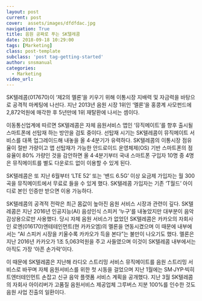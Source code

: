 ```yaml
---
layout: post
current: post
cover:  assets/images/dfdfdac.jpg
navigation: True
title: 음원 공짜로 푸는 SK텔레콤
date: 2018-09-18 10:29:00
tags: [Marketing]
class: post-template
subclass: 'post tag-getting-started'
author: snsmanual
categories:
  - Marketing
video_url: 
---
```


 SK텔레콤(017670)이 ‘제2의 멜론’을 키우기 위해 이통시장 지배력 및 자금력을 바탕으로 공격적 마케팅에 나선다. 지난 2013년 음원 시장 1위인 ‘멜론’을 홍콩계 사모펀드에 2,872억원에 매각한 후 5년만에 1위 재탈환에 나서는 셈이다. 

이동통신업계에 따르면 SK텔레콤은 자체 음원서비스 앱인 ‘뮤직메이트’를 향후 출시될 스마트폰에 선탑재 하는 방안을 검토 중이다. 선탑재 시기는 SK텔레콤이 뮤직메이트 서비스를 대폭 업그레이드해 내놓을 올 4·4분기가 유력하다. SK텔레콤의 이통시장 점유율이 절반 가량이고 앱 선탑재가 가능한 안드로이드 운영체제(OS) 기반 스마트폰의 점유율이 80% 가량인 것을 감안하면 올 4·4분기부터 국내 스마트폰 구입자 10명 중 4명은 뮤직메이트를 별도 다운로드 없이 이용할 수 있게 된다. 

SK텔레콤은 또 지난 6월부터 ‘LTE 52’ 또는 ‘밴드 6.5G’ 이상 요금제 가입자는 월 300곡을 뮤직메이트에서 무료로 들을 수 있게 했다. SK텔레콤 가입자는 기존 ‘T월드’ 아이디로 본인 인증만 받으면 이용 가능하다. 

SK텔레콤의 공격적 전략은 최근 몸값이 높아진 음원 서비스 시장과 관련이 깊다. SK텔레콤은 지난 2016년 인공지능(AI) 음성인식 스피커 ‘누구’를 내놓았지만 대부분이 음악 감상용으로만 사용했다. 당시 자체 음원 서비스가 없었던 SK텔레콤은 카카오의 자회사인 로엔(016170)엔테테인먼트(현 카카오엠)의 멜론을 연동시켰으며 이 때문에 내부에서는 “AI 스피커 시장을 키울수록 카카오가 득을 본다”는 불만이 나오기도 했다. 멜론은 지난 2016년 카카오가 1조 5,063억원을 주고 사들였으며 이것이 SK텔레콤 내부에서는 아직도 가장 ‘아픈 손가락’이다. 

이 때문에 SK텔레콤은 지난해 라디오 스트리밍 서비스 뮤직메이트를 음원 스트리밍 서비스로 바꾸며 자체 음원서비스를 위한 첫 시동을 걸었으며 지난 1월에는 SM·JYP·빅히트엔터테인먼트 손잡고 신규 음악 플랫폼 서비스 계획을 공개했다. 지난 3월 SK텔레콤의 자회사 아이리버가 고품질 음원서비스 제공업체 그루버스 지분 100%를 인수한 것도 음원 사업 진출의 일환이다. 